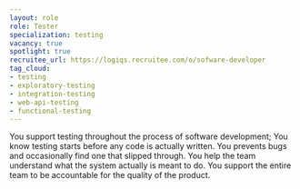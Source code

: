 ```yaml
---
layout: role
role: Tester
specialization: testing
vacancy: true
spotlight: true
recruitee_url: https://logiqs.recruitee.com/o/sofware-developer
tag_cloud:
- testing
- exploratory-testing
- integration-testing
- web-api-testing
- functional-testing
---
```


You support testing throughout the process of software development;
You know testing starts before any code is actually written.
You prevents bugs and occasionally find one that slipped through.
You help the team understand what the system actually is meant to do.
You support the entire team to be accountable for the quality of the product.